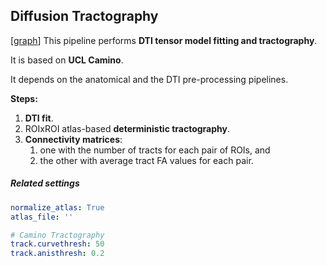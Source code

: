 
## Diffusion Tractography
[<a href="https://github.com/Neurita/pypes/blob/master/docs/img/spm_pet_anat_dti_camino_workflow.png?raw=true" target="_blank">graph</a>]
This pipeline performs **DTI tensor model fitting and tractography**.

It is based on **UCL Camino**.

It depends on the anatomical and the DTI pre-processing pipelines.

**Steps:**

1. **DTI fit**.
2. ROIxROI atlas-based **deterministic tractography**.
3. **Connectivity matrices**:
    1. one with the number of tracts for each pair of ROIs, and
    1. the other with average tract FA values for each pair.

##### Related settings
```yaml
normalize_atlas: True
atlas_file: ''

# Camino Tractography
track.curvethresh: 50
track.anisthresh: 0.2
```

